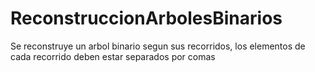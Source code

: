 # ReconstruccionArbolesBinarios
Se reconstruye un arbol binario segun sus recorridos, los elementos de cada recorrido deben estar separados por comas

